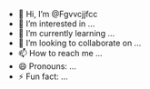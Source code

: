 - 👋 Hi, I’m @Fgvvcjjfcc
- 👀 I’m interested in ...
- 🌱 I’m currently learning ...
- 💞️ I’m looking to collaborate on ...
- 📫 How to reach me ...
- 😄 Pronouns: ...
- ⚡ Fun fact: ...

<!---
Fgvvcjjfcc/Fgvvcjjfcc is a ✨ special ✨ repository because its `README.md` (this file) appears on your GitHub profile.
You can click the Preview link to take a look at your changes.
--->
